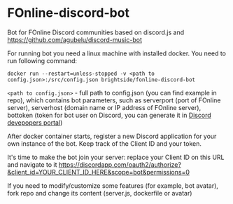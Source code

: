 # FOnline-discord-bot
Bot for FOnline Discord communities based on discord.js and https://github.com/agubelu/discord-music-bot

For running bot you need a linux machine with installed docker. You need to run following command:

```docker run --restart=unless-stopped -v <path to config.json>:/src/config.json brightside/fonline-discord-bot```

`<path to config.json>` - full path to config.json (you can find example in repo), which contains bot parameters, such as serverport (port of FOnline server), serverhost (domain name or IP address of FOnline server), bottoken (token for bot user on Discord, you can generate it in [Discord devepopers portal](https://discordapp.com/developers))

After docker container starts, register a new Discord application for your own instance of the bot. Keep track of the Client ID and your token.

It's time to make the bot join your server: replace your Client ID on this URL and navigate to it https://discordapp.com/oauth2/authorize?&client_id=YOUR_CLIENT_ID_HERE&scope=bot&permissions=0

If you need to modify/customize some features (for example, bot avatar), fork repo and change its content (server.js, dockerfile or avatar)
